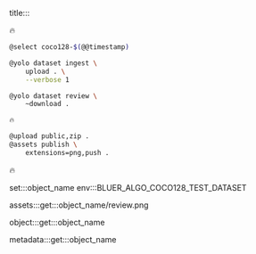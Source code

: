 title:::

🔥

```bash
@select coco128-$(@@timestamp)

@yolo dataset ingest \
    upload . \
    --verbose 1

@yolo dataset review \
	~download .

🔥

@upload public,zip .
@assets publish \
    extensions=png,push .
```

🔥

set:::object_name env:::BLUER_ALGO_COCO128_TEST_DATASET

assets:::get:::object_name/review.png

object:::get:::object_name

metadata:::get:::object_name